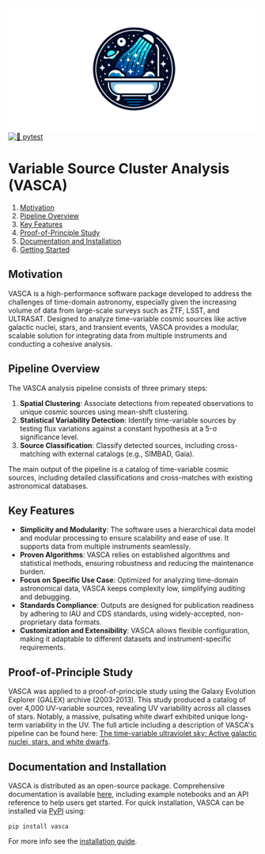 
![VASCA icon](docs/images/VASCA_icon.png)
[![🧪 pytest](https://github.com/rbuehler/vasca/actions/workflows/ci.yml/badge.svg)](https://github.com/rbuehler/vasca/actions/workflows/ci.yml)


# Variable Source Cluster Analysis (VASCA)

1. [Motivation](#motivation)
2. [Pipeline Overview](#pipeline-overview)
3. [Key Features](#key-features)
4. [Proof-of-Principle Study](#proof-of-principle-study)
5. [Documentation and Installation](#documentation-and-installation)
6. [Getting Started](docs/getting_started.md#getting-started)

## Motivation
VASCA is a high-performance software package developed to address the challenges of
time-domain astronomy, especially given the increasing volume of data from large-scale
surveys such as ZTF, LSST, and ULTRASAT. Designed to analyze time-variable cosmic sources
like active galactic nuclei, stars, and transient events, VASCA provides a modular,
scalable solution for integrating data from multiple instruments and conducting a
cohesive analysis.

## Pipeline Overview

The VASCA analysis pipeline consists of three primary steps:
1. **Spatial Clustering**: Associate detections from repeated observations to unique
cosmic sources using mean-shift clustering.
2. **Statistical Variability Detection**: Identify time-variable sources by testing flux
variations against a constant hypothesis at a 5-σ significance level.
3. **Source Classification**: Classify detected sources, including cross-matching with
external catalogs (e.g., SIMBAD, Gaia).

The main output of the pipeline is a catalog of time-variable cosmic
sources, including detailed classifications and cross-matches with existing astronomical
databases.

## Key Features

- **Simplicity and Modularity**: The software uses a hierarchical data model and modular
processing to ensure scalability and ease of use. It supports data from multiple
instruments seamlessly.
- **Proven Algorithms**: VASCA relies on established algorithms and statistical methods,
ensuring robustness and reducing the maintenance burden.
- **Focus on Specific Use Case**: Optimized for analyzing time-domain astronomical data,
VASCA keeps complexity low, simplifying auditing and debugging.
- **Standards Compliance**: Outputs are designed for publication readiness by adhering to
IAU and CDS standards, using widely-accepted, non-proprietary data formats. 
- **Customization and Extensibility**: VASCA allows flexible configuration, making it
adaptable to different datasets and instrument-specific requirements.

## Proof-of-Principle Study

VASCA was applied to a proof-of-principle study  using the Galaxy Evolution Explorer
(GALEX) archive (2003-2013). This study produced a catalog of over 4,000 UV-variable
sources, revealing UV variability across all classes of stars. Notably, a massive,
pulsating white dwarf exhibited unique long-term variability in the UV. The full article
including a description of VASCA's pipeline can be found here:
[The time-variable ultraviolet sky: Active galactic nuclei, stars, and white dwarfs](https://ui.adsabs.harvard.edu/abs/2024A%26A...687A.313B/abstract).

## Documentation and Installation

VASCA is distributed as an open-source package. Comprehensive documentation is available
[here](), including example notebooks and an API reference to help users get started.
For quick installation, VASCA can be installed via [PyPI]() using:
```shell
pip install vasca
```
For more info see the [installation guide](docs/installation_guide.md#installation).